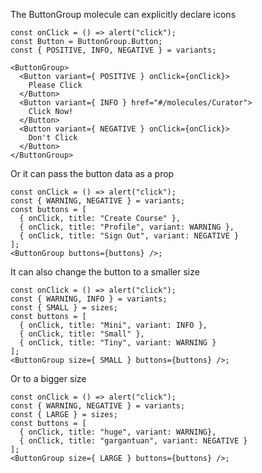 The ButtonGroup molecule can explicitly declare icons

```react
const onClick = () => alert("click");
const Button = ButtonGroup.Button;
const { POSITIVE, INFO, NEGATIVE } = variants;

<ButtonGroup>
  <Button variant={ POSITIVE } onClick={onClick}>
    Please Click
  </Button>
  <Button variant={ INFO } href="#/molecules/Curator">
    Click Now!
  </Button>
  <Button variant={ NEGATIVE } onClick={onClick}>
    Don't Click
  </Button>
</ButtonGroup>
```

Or it can pass the button data as a prop

```react
const onClick = () => alert("click");
const { WARNING, NEGATIVE } = variants;
const buttons = [
  { onClick, title: "Create Course" },
  { onClick, title: "Profile", variant: WARNING },
  { onClick, title: "Sign Out", variant: NEGATIVE }
];
<ButtonGroup buttons={buttons} />;
```

It can also change the button to a smaller size

```react
const onClick = () => alert("click");
const { WARNING, INFO } = variants;
const { SMALL } = sizes;
const buttons = [
  { onClick, title: "Mini", variant: INFO },
  { onClick, title: "Small" },
  { onClick, title: "Tiny", variant: WARNING }
];
<ButtonGroup size={ SMALL } buttons={buttons} />;
```

Or to a bigger size

```react
const onClick = () => alert("click");
const { WARNING, NEGATIVE } = variants;
const { LARGE } = sizes;
const buttons = [
  { onClick, title: "huge", variant: WARNING},
  { onClick, title: "gargantuan", variant: NEGATIVE }
];
<ButtonGroup size={ LARGE } buttons={buttons} />;
```
